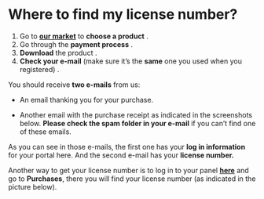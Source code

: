 # Where to find my license number?

1.  Go to  **[our market](https://selfhosted.yclas.com/)**  to  **choose a product** .
2.  Go through the  **payment process** .
3.  **Download**  the product . 
4.  **Check your e-mail**  (make sure it’s the  **same**  one you used when you registered) . 

You should receive  **two e-mails**  from us:

-   An email thanking you for your purchase.

-   Another email with the purchase receipt as indicated in the screenshots below.  **Please check the spam folder in your e-mail**  if you can’t find one of these emails.  

As you can see in those e-mails, the first one has your  **log in information**  for your portal here. And the second e-mail has your  **license number.**

Another way to get your license number is to log in to your panel  **[here](https://selfhosted.yclas.com/oc-panel/auth/login)**  and go to  **Purchases**, there you will find your license number (as indicated in the picture below).

